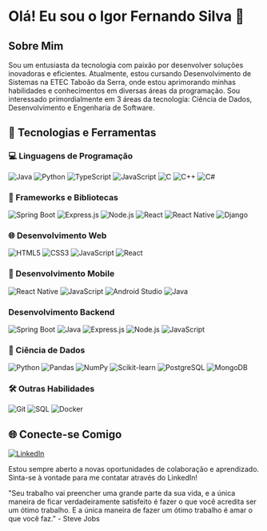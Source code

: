 # Olá! Eu sou o Igor Fernando Silva 👋

## Sobre Mim
Sou um entusiasta da tecnologia com paixão por desenvolver soluções inovadoras e eficientes. Atualmente, estou cursando Desenvolvimento de Sistemas na ETEC Taboão da Serra, onde estou aprimorando minhas habilidades e conhecimentos em diversas áreas da programação. Sou interessado primordialmente em 3 áreas da tecnologia: Ciência de Dados, Desenvolvimento e Engenharia de Software.

## 🚀 Tecnologias e Ferramentas

### 💻 Linguagens de Programação
![Java](https://img.shields.io/badge/Java-%23ED8B00.svg?style=flat&logo=openjdk&logoColor=white)
![Python](https://img.shields.io/badge/Python-3776AB.svg?style=flat&logo=python&logoColor=white)
![TypeScript](https://img.shields.io/badge/TypeScript-007ACC.svg?style=flat&logo=typescript&logoColor=white)
![JavaScript](https://img.shields.io/badge/JavaScript-F7DF1E.svg?style=flat&logo=javascript&logoColor=black)
![C](https://img.shields.io/badge/C-00599C.svg?style=flat&logo=c&logoColor=white)
![C++](https://img.shields.io/badge/C++-00599C.svg?style=flat&logo=c%2B%2B&logoColor=white)
![C#](https://img.shields.io/badge/C%23-239120.svg?style=flat&logo=c-sharp&logoColor=white)

### 🧰 Frameworks e Bibliotecas
![Spring Boot](https://img.shields.io/badge/Spring_Boot-6DB33F.svg?style=flat&logo=spring-boot&logoColor=white)
![Express.js](https://img.shields.io/badge/Express.js-000000.svg?style=flat&logo=express&logoColor=white)
![Node.js](https://img.shields.io/badge/Node.js-339933.svg?style=flat&logo=node.js&logoColor=white)
![React](https://img.shields.io/badge/React-20232A.svg?style=flat&logo=react&logoColor=61DAFB)
![React Native](https://img.shields.io/badge/React_Native-20232A.svg?style=flat&logo=react&logoColor=61DAFB)
![Django](https://img.shields.io/badge/Django-092E20.svg?style=flat&logo=django&logoColor=white)

### 🌐 Desenvolvimento Web
![HTML5](https://img.shields.io/badge/HTML5-E34F26.svg?style=flat&logo=html5&logoColor=white)
![CSS3](https://img.shields.io/badge/CSS3-1572B6.svg?style=flat&logo=css3&logoColor=white)
![JavaScript](https://img.shields.io/badge/JavaScript-F7DF1E.svg?style=flat&logo=javascript&logoColor=black)
![React](https://img.shields.io/badge/React-20232A.svg?style=flat&logo=react&logoColor=61DAFB)

### 📱 Desenvolvimento Mobile
![React Native](https://img.shields.io/badge/React_Native-20232A.svg?style=flat&logo=react&logoColor=61DAFB)
![JavaScript](https://img.shields.io/badge/JavaScript-F7DF1E.svg?style=flat&logo=javascript&logoColor=black)
![Android Studio](https://img.shields.io/badge/Android_Studio-3DDC84.svg?style=flat&logo=android-studio&logoColor=white)
![Java](https://img.shields.io/badge/Java-%23ED8B00.svg?style=flat&logo=openjdk&logoColor=white)

### Desenvolvimento Backend
![Spring Boot](https://img.shields.io/badge/Spring_Boot-6DB33F.svg?style=flat&logo=spring-boot&logoColor=white)
![Java](https://img.shields.io/badge/Java-%23ED8B00.svg?style=flat&logo=openjdk&logoColor=white)
![Express.js](https://img.shields.io/badge/Express.js-000000.svg?style=flat&logo=express&logoColor=white)
![Node.js](https://img.shields.io/badge/Node.js-339933.svg?style=flat&logo=node.js&logoColor=white)
![JavaScript](https://img.shields.io/badge/JavaScript-F7DF1E.svg?style=flat&logo=javascript&logoColor=black)

### 🧪 Ciência de Dados
![Python](https://img.shields.io/badge/Python-3776AB.svg?style=flat&logo=python&logoColor=white)
![Pandas](https://img.shields.io/badge/Pandas-150458.svg?style=flat&logo=pandas&logoColor=white)
![NumPy](https://img.shields.io/badge/NumPy-013243.svg?style=flat&logo=numpy&logoColor=white)
![Scikit-learn](https://img.shields.io/badge/Scikit--learn-F7931E.svg?style=flat&logo=scikit-learn&logoColor=white)
![PostgreSQL](https://img.shields.io/badge/-PostgreSQL-336791?style=flat&logo=postgresql&logoColor=white)
![MongoDB](https://img.shields.io/badge/MongoDB-47A248.svg?style=flat&logo=mongodb&logoColor=white)

### 🛠️ Outras Habilidades
![Git](https://img.shields.io/badge/Git-F05032.svg?style=flat&logo=git&logoColor=white)
![SQL](https://img.shields.io/badge/SQL-4479A1.svg?style=flat&logo=postgresql&logoColor=white)
![Docker](https://img.shields.io/badge/-Docker-2496ED?style=flat&logo=docker&logoColor=white)

## 🌐 Conecte-se Comigo
[![LinkedIn](https://img.shields.io/badge/LinkedIn-Connect-blue?style=for-the-badge&logo=linkedin&logoColor=white)](https://www.linkedin.com/in/igor-fernando-silva-496076216/)

Estou sempre aberto a novas oportunidades de colaboração e aprendizado. Sinta-se à vontade para me contatar através do LinkedIn!

"Seu trabalho vai preencher uma grande parte da sua vida, e a única maneira de ficar verdadeiramente satisfeito é fazer o que você acredita ser um ótimo trabalho. E a única maneira de fazer um ótimo trabalho é amar o que você faz." - Steve Jobs


